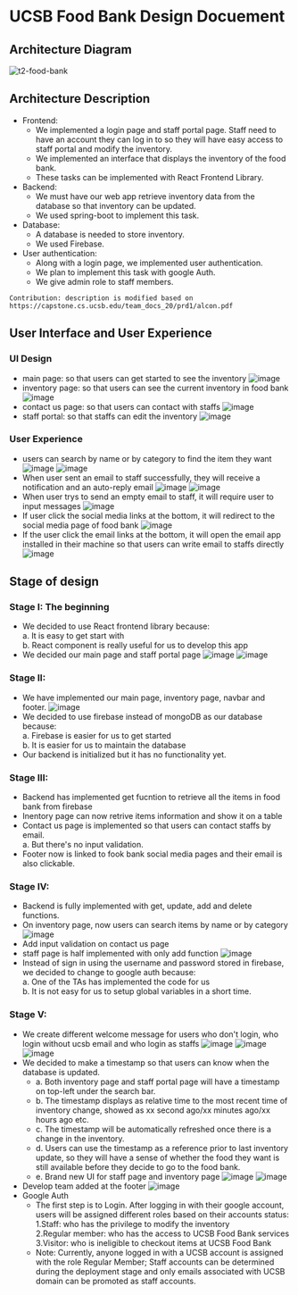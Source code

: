 # UCSB Food Bank Design Docuement

## Architecture Diagram

![t2-food-bank](https://user-images.githubusercontent.com/72473351/118924482-02975280-b8f2-11eb-8153-485814650541.jpg)

## Architecture Description

- Frontend:
  - We implemented a login page and staff portal page. Staff need to have an account they can log in to so they will have easy access to staff portal and modify the inventory.
  - We implemented an interface that displays the inventory of the food bank.
  - These tasks can be implemented with React Frontend Library.
- Backend:
  - We must have our web app retrieve inventory data from the database so that inventory can be updated.
  - We used spring-boot to implement this task.
- Database:
  - A database is needed to store inventory.
  - We used Firebase.
- User authentication:
  - Along with a login page, we implemented user authentication.
  - We plan to implement this task with google Auth.
  - We give admin role to staff members.

```
Contribution: description is modified based on https://capstone.cs.ucsb.edu/team_docs_20/prd1/alcon.pdf
```
## User Interface and User Experience
### UI Design
- main page: so that users can get started to see the inventory
![image](https://user-images.githubusercontent.com/72473351/119703180-23d4d300-be0b-11eb-8a47-4ec4535b3dbd.png)
- inventory page: so that users can see the current inventory in food bank
![image](https://user-images.githubusercontent.com/72473351/119703323-48c94600-be0b-11eb-842f-7015f8711241.png)
- contact us page: so that users can contact with staffs
![image](https://user-images.githubusercontent.com/72473351/119703293-3fd87480-be0b-11eb-9741-7e890ce96465.png)
- staff portal: so that staffs can edit the inventory
![image](https://user-images.githubusercontent.com/72473351/119703718-ae1d3700-be0b-11eb-928c-26b0416eea01.png)

### User Experience
- users can search by name or by category to find the item they want
![image](https://user-images.githubusercontent.com/72473351/119704395-74006500-be0c-11eb-81eb-c92a1bb20f00.png)
![image](https://user-images.githubusercontent.com/72473351/119704469-8aa6bc00-be0c-11eb-8fb4-bec9ff4da1eb.png)
- When user sent an email to staff successfully, they will receive a notification and an auto-reply email
![image](https://user-images.githubusercontent.com/72473351/119704636-bcb81e00-be0c-11eb-9ce8-88a009a75919.png)
![image](https://user-images.githubusercontent.com/72473351/119706697-29341c80-be0f-11eb-9b77-79920b7cbf3d.png)
- When user trys to send an empty email to staff, it will require user to input messages
![image](https://user-images.githubusercontent.com/72473351/119706609-102b6b80-be0f-11eb-91b6-1a9aeef8d4a3.png)
- If user click the social media links at the bottom, it will redirect to the social media page of food bank
![image](https://user-images.githubusercontent.com/72473351/119704919-06086d80-be0d-11eb-8552-a16de7c8868d.png)
- If the user click the email links at the bottom, it will open the email app installed in their machine so that users can write email to staffs directly<br/>
![image](https://user-images.githubusercontent.com/72473351/119705037-2a644a00-be0d-11eb-81ca-249d800a9a21.png)

## Stage of design
### Stage I: The beginning
- We decided to use React frontend library because:<br/>
  a. It is easy to get start with<br/>
  b. React component is really useful for us to develop this app
- We decided our main page and staff portal page
![image](https://user-images.githubusercontent.com/72473351/119876915-420b0380-bedd-11eb-8a02-5bcfc7c7d87e.png)
![image](https://user-images.githubusercontent.com/72473351/119876934-48997b00-bedd-11eb-983f-f5164b6e51d0.png)
### Stage II:
- We have implemented our main page, inventory page, navbar and footer.
![image](https://user-images.githubusercontent.com/72473351/119878924-8dbeac80-bedf-11eb-9a22-9fa271e18953.png)
- We decided to use firebase instead of mongoDB as our database because:<br/>
  a. Firebase is easier for us to get started<br/>
  b. It is easier for us to maintain the database
- Our backend is initialized but it has no functionality yet.
### Stage III:
- Backend has implemented get fucntion to retrieve all the items in food bank from firebase
- Inentory page can now retrive items information and show it on a table
- Contact us page is implemented so that users can contact staffs by email.<br/>
  a. But there's no input validation.<br/>
- Footer now is linked to fook bank social media pages and their email is also clickable.
### Stage IV:
- Backend is fully implemented with get, update, add and delete functions.
- On inventory page, now users can search items by name or by category
![image](https://user-images.githubusercontent.com/72473351/119878670-433d3000-bedf-11eb-8e7a-38ec60a6977d.png)
- Add input validation on contact us page
- staff page is half implemented with only add function
![image](https://user-images.githubusercontent.com/72473351/119878634-37ea0480-bedf-11eb-8b14-7ea80df4c17b.png)
- Instead of sign in using the username and password stored in firebase, we decided to change to google auth because:<br/>
  a. One of the TAs has implemented the code for us<br/>
  b. It is not easy for us to setup global variables in a short time.
### Stage V:
- We create different welcome message for users who don't login, who login without ucsb email and who login as staffs
![image](https://user-images.githubusercontent.com/72473351/120740860-e62a1700-c4a8-11eb-9258-26cf57e98e0c.png)
![image](https://user-images.githubusercontent.com/72473351/120740871-ec1ff800-c4a8-11eb-8a59-05711965f0a7.png)
![image](https://user-images.githubusercontent.com/72473351/120740901-f510c980-c4a8-11eb-83e8-a10ae31c26ce.png)
- We decided to make a timestamp so that users can know when the database is updated.
  - a. Both inventory page and staff portal page will have a timestamp on top-left under the search bar. 
  - b. The timestamp displays as relative time to the most recent time of inventory change, showed as xx second ago/xx minutes ago/xx hours ago etc.
  - c. The timestamp will be automatically refreshed once there is a change in the inventory.
  - d. Users can use the timestamp as a reference prior to last inventory update, so they will have a sense of whether the food they want is still available before they decide to go to the food bank.
  - e. Brand new UI for staff page and inventory page
![image](https://user-images.githubusercontent.com/54722175/120694492-22d12080-c45f-11eb-81a6-03392301f169.png)
![image](https://user-images.githubusercontent.com/54722175/120694620-4c8a4780-c45f-11eb-9f48-53d978176fc2.png)
- Develop team added at the footer
![image](https://user-images.githubusercontent.com/72473351/120741085-3dc88280-c4a9-11eb-9ef1-19283764d799.png)
- Google Auth
  - The first step is to Login. After logging in with their google account, users will be assigned different roles based on their accounts status:<br/>
    1.Staff: who has the privilege to modify the inventory<br/>
    2.Regular member: who has the access to UCSB Food Bank services<br/> 
    3.Visitor: who is ineligible to checkout items at UCSB Food Bank<br/>
  - Note: Currently, anyone logged in with a UCSB account is assigned with the role Regular Member; Staff accounts can be determined during the deployment stage and only emails associated with UCSB domain can be promoted as staff accounts. 




